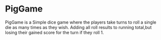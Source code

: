 # PigGame
PigGame is a Simple dice game where the players take turns to roll a single die as many times as they wish. Adding all roll results to running total,but losing their gained score for the turn if they roll 1.
